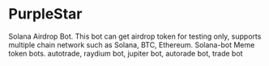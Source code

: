 # PurpleStar
Solana Airdrop Bot. This bot can get airdrop token for testing only, supports multiple chain network such as Solana, BTC, Ethereum. Solana-bot Meme token bots. autotrade, raydium bot, jupiter bot, autorade bot, trade bot
